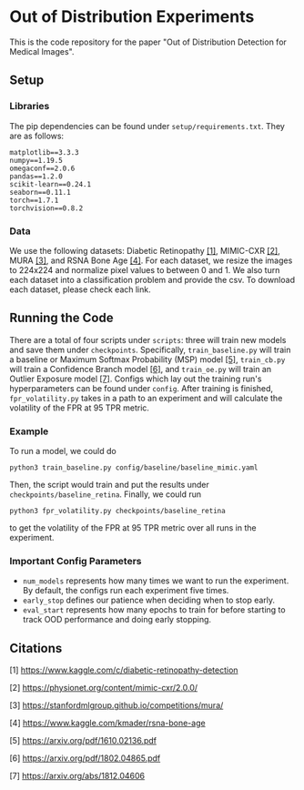 # Out of Distribution Experiments
This is the code repository for the paper "Out of Distribution Detection for Medical Images".

## Setup

### Libraries
The pip dependencies can be found under `setup/requirements.txt`. They are as follows:
```
matplotlib==3.3.3
numpy==1.19.5
omegaconf==2.0.6
pandas==1.2.0
scikit-learn==0.24.1
seaborn==0.11.1
torch==1.7.1
torchvision==0.8.2
```

### Data
We use the following datasets: Diabetic Retinopathy [[1]](#1), MIMIC-CXR [[2]](#2), MURA [[3]](#3), 
and RSNA Bone Age [[4]](#4). For each dataset, we resize the images to 224x224 and normalize pixel
values to between 0 and 1. We also turn each dataset into a classification problem and provide the
csv. To download each dataset, please check each link.

## Running the Code
There are a total of four scripts under `scripts`: three will train new models and save them under
`checkpoints`. Specifically, `train_baseline.py` will train a baseline or Maximum Softmax 
Probability (MSP) model [[5]](#5), `train_cb.py` will train a Confidence Branch model [[6]](#6), 
and `train_oe.py` will train an Outlier Exposure model [[7]](#7). Configs which lay out the 
training run's hyperparameters can be found under `config`. After training is finished,
 `fpr_volatility.py` takes in a path to an experiment and will calculate the volatility of the 
 FPR at 95 TPR metric.

### Example
To run a model, we could do

```
python3 train_baseline.py config/baseline/baseline_mimic.yaml
```

Then, the script would train and put the results under `checkpoints/baseline_retina`. Finally, we
could run

```
python3 fpr_volatility.py checkpoints/baseline_retina
```

to get the volatility of the FPR at 95 TPR metric over all runs in the experiment.

### Important Config Parameters
- `num_models` represents how many times we want to run the experiment. By default, the configs run 
each experiment five times.
- `early_stop` defines our patience when deciding when to stop early.
- `eval_start` represents how many epochs to train for before starting to track OOD performance 
and doing early stopping.

## Citations
<a id="1">[1]</a> 
https://www.kaggle.com/c/diabetic-retinopathy-detection

<a id="2">[2]</a> 
https://physionet.org/content/mimic-cxr/2.0.0/

<a id="3">[3]</a> 
https://stanfordmlgroup.github.io/competitions/mura/

<a id="4">[4]</a> 
https://www.kaggle.com/kmader/rsna-bone-age

<a id="5">[5]</a> 
https://arxiv.org/pdf/1610.02136.pdf

<a id="6">[6]</a> 
https://arxiv.org/pdf/1802.04865.pdf

<a id="7">[7]</a> 
https://arxiv.org/abs/1812.04606
